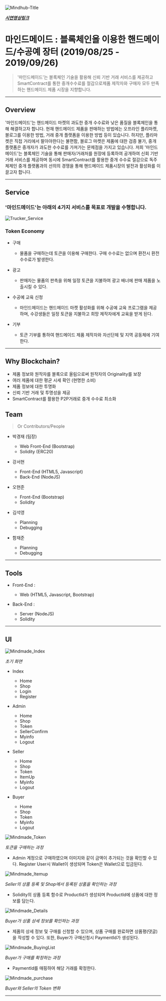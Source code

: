 <img src="https://user-images.githubusercontent.com/52062612/72350939-b5660800-3722-11ea-9687-ae1f348c713d.jpg" title="Mindhub" alt="Mindhub-Title"></a>

<a href="https://www.youtube.com/watch?v=nsK8G63_SCI&t=17s">***시연영상링크***</a>

# 마인드메이드 : 블록체인을 이용한 핸드메이드/수공예 장터 (2019/08/25 - 2019/09/26)

> '마인드메이드'는 블록체인 기술을 활용해 신뢰 기반 거래 서비스를 제공하고 SmartContract를 통한 중개수수료를 절감으로제품 제작자와 구매자 모두 만족하는 핸드메이드 제품 시장을 지향합니다.

<hr/>

## Overview

'마인드메이드'는 핸드메이드 마켓의 과도한 중개 수수료와 낮은 품질을 블록체인을 통해 해결하고자 합니다. 현재 핸드메이드 제품을 판매하는 방법에는 오프라인 플리마켓, 블로그를 이용한 방법, 거래 중개 플랫폼을 이용한 방법 등이 있습니다. 하지만, 플리마켓은 직접 거리에서 팔아야한다는 불편함, 블로그 마켓은 제품에 대한 검증 불가, 중개 플랫폼은 중개자가 과도한 수수료를 가져가는 문제점을 가지고 있습니다. 저희 '마인드메이드'는 블록체인 기술을 통해 판매자/거래처를 원장에 등록하여 공개하여 신회 기반 거래 서비스를 제공하며 동시에 SmartContract를 활용한 중개 수수료 절감으로 독주 체제인 중개 플랫폼과의 선의의 경쟁을 통해 핸드메이드 제품시장의 발전과 활성화를 이끌고자 합니다.

---

## Service

### '마인드메이드'는 아래의 4가지 서비스를 목표로 개발을 수행합니다.

<img src="https://user-images.githubusercontent.com/52062612/72432978-b018c400-37db-11ea-8493-cfa975e21222.jpg" title="Trucker_Service" alt="Trucker_Service">

### Token Economy
- 구매
  - 물품을 구매하는데 토큰을 이용해 구매한다. 구매 수수료는 없으며 환전시 환전 수수료가 발생한다.

- 광고
  - 판매자는 물품의 판촉을 위해 일정 토큰을 지불하여 광고 배너에 판매 제품을 노출시킬 수 있다.

- 수공예 교육 신청
  - 마인드메이드는 핸드메이드 마켓 활성화를 위해 수공예 교육 프로그램을 제공하며, 수강생들은 일정 토큰을 지불하고 희망 제작자에게 교육을 받게 된다.
 
- 기부
  - 토큰 기부를 통하여 핸드메이드 제품 제작자와 자선단체 및 지역 공동체에 기여한다.

---
## Why Blockchain?
- 제품 정보와 원작자를 블록으로 올림으로써 원작자의 Originality를 보장
- 여러 제품에 대한 평균 시세 확인 (현명한 소비)
- 제품 정보에 대한 투명화
- 신뢰 기반 거래 및 투명성을 제공
- SmartContract를 활용한 P2P거래로 중개 수수료 최소화

## Team

> Or Contributors/People

- 박경재 (팀장)
  - Web Front-End (Bootstrap)
  - Solidity (ERC20)
  
- 강서현
  - Front-End (HTML5, Javascript)
  - Back-End (NodeJS)

- 오현준
  - Front-End (Bootstrap)
  - Solidity

- 김석영
  - Planning
  - Debugging
  
- 함재준
  - Planning
  - Debugging
---

## Tools

- Front-End : 
  - Web (HTML5, Javascript, Bootstrap)

- Back-End : 
  - Server (NodeJS)
  - Solidity

---
## UI
<img src="https://user-images.githubusercontent.com/52062612/72433536-e0149700-37dc-11ea-816a-be759d516af0.jpg" title="Mindmade_Index" alt="Mindmade_Index">

*초기 화면* 

- Index
  - Home
  - Shop
  - Login
  - Register

- Admin
  - Home
  - Shop
  - Token
  - SellerConfirm
  - Myinfo
  - Logout
  
- Seller
  - Home
  - Shop
  - Token
  - ItemUp
  - Myinfo
  - Logout
  
- Buyer
  - Home
  - Shop
  - Token
  - Myinfo
  - Logout

<img src="https://user-images.githubusercontent.com/52062612/72433689-426d9780-37dd-11ea-9b71-d4e6c203e4dd.jpg" title="Mindmade_Token" alt="Mindmade_Token">

*토큰을 구매하는 과정* 

- Admin 계정으로 구매하였으며 이미지와 같이 금액이 추가되는 것을 확인할 수 있다. Register User시 Wallet이 생성되며 Token은 Wallet으로 입금된다.

<img src="https://user-images.githubusercontent.com/52062612/72433747-59ac8500-37dd-11ea-88fd-6fd11b411ca5.jpg" title="Mindmade_Itemup" alt="Mindmade_Itemup">

*Seller의 상품 등록 및 Shop에서 등록된 상품을 확인하는 과정*

- Solidity의 상품 등록 함수로 ProductId가 생성되며 ProductId에 상품에 대한 정보를 담는다.

<img src="https://user-images.githubusercontent.com/52062612/72433777-7052dc00-37dd-11ea-87a2-f8cb0d1ccba9.jpg" title="Mindmade_Details" alt="Mindmade_Details">

*Buyer가 상품 상세 정보를 확인하는 과정*

- 제품의 상세 정보 및 구매를 신청할 수 있으며, 상품 구매를 완료하면 상품평(댓글)을 작성할 수 있다. 또한, Buyer가 구매신청시 PaymentId가 생성된다.

<img src="https://user-images.githubusercontent.com/52062612/72433850-9a0c0300-37dd-11ea-8d0d-93af913b58d1.jpg" title="Mindmade_BuyingList" alt="Mindmade_BuyingList">

*Buyer가 구매를 확정하는 과정*

- PaymentId를 매핑하여 해당 거래를 확정한다.

<img src="https://user-images.githubusercontent.com/52062612/72433819-89f42380-37dd-11ea-95b1-b3f9278b3121.jpg" title="Mindmade_purchase" alt="Mindmade_purchase">

*Buyer와 Seller의 Token 변화*

---
